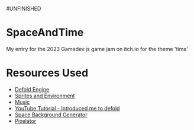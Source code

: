#UNFINISHED

# SpaceAndTime
My entry for the 2023 Gamedev.js game jam on itch.io for the theme 'time'

# Resources Used
- [Defold Engine](https://defold.com/)
- [Sprites and Environment](https://trevor-pupkin.itch.io/tech-dungeon-roguelite)
- [Music](https://dos88.itch.io/dos-88-music-library)
- [YouTube Tutorial - Introduced me to defold](https://youtu.be/VFh2mfqmiRU)
- [Space Background Generator](https://deep-fold.itch.io/space-background-generator)
- [Pixelator](https://ronenness.itch.io/pixelator)
